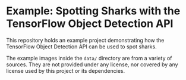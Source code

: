 # Example: Spotting Sharks with the TensorFlow Object Detection API

This repository holds an example project demonstrating how the TensorFlow Object Detection API can be used to spot sharks.

The example images inside the `data/` directory are from a variety of sources. They are not provided under any license, nor covered by any license used by this project or its dependencies.
